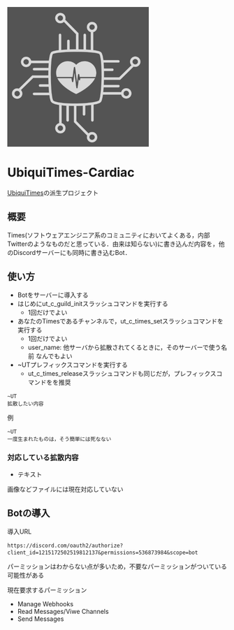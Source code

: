 <!-- 画像を表示する -->
![icon](/images/icon3.png)


# UbiquiTimes-Cardiac
[UbiquiTimes](https://github.com/neruneruna7/UbiquiTimes)の派生プロジェクト

## 概要
Times(ソフトウェアエンジニア系のコミュニティにおいてよくある，内部Twitterのようなものだと思っている．由来は知らない)に書き込んだ内容を，他のDiscordサーバーにも同時に書き込むBot．

## 使い方
- Botをサーバーに導入する
- はじめにut_c_guild_initスラッシュコマンドを実行する
  - 1回だけでよい
- あなたのTimesであるチャンネルで，ut_c_times_setスラッシュコマンドを実行する
  - 1回だけでよい
  - user_name: 他サーバから拡散されてくるときに，そのサーバーで使う名前 なんでもよい
- ~UTプレフィックスコマンドを実行する
  - ut_c_times_releaseスラッシュコマンドも同じだが，プレフィックスコマンドをを推奨
```
~UT
拡散したい内容
```

例
```
~UT
一度生まれたものは，そう簡単には死なない
```

### 対応している拡散内容
- テキスト

画像などファイルには現在対応していない

## Botの導入
導入URL
```
https://discord.com/oauth2/authorize?client_id=1215172502519812137&permissions=536873984&scope=bot
```

パーミッションはわからない点が多いため，不要なパーミッションがついている可能性がある

現在要求するパーミッション
- Manage Webhooks
- Read Messages/Viwe Channels
- Send Messages
